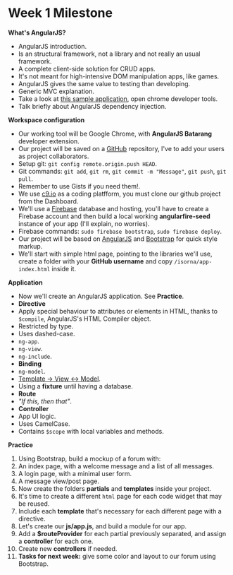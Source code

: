 Week 1 Milestone
===================

__What's AngularJS?__

* AngularJS introduction.
 * Is an structural framework, not a library and not really an usual framework.
 * A complete client-side solution for CRUD apps.
 * It's not meant for high-intensive DOM manipulation apps, like games.
 * AngularJS gives the same value to testing than developing.
* Generic MVC explanation.
* Take a look at [this sample application](fictizia-angularjs.firebaseapp.com/), open chrome developer tools.
* Talk briefly about AngularJS dependency injection.

__Workspace configuration__

* Our working tool will be Google Chrome, with __AngularJS Batarang__ developer extension.
* Our project will be saved on a [GitHub](http://github.com/) repository, I've to add your users as project collaborators.
 * Setup git: `git config remote.origin.push HEAD`.
 * Git commands: `git add`, `git rm`, `git commit -m "Message"`, `git push`, `git pull`.
 * Remember to use Gists if you need them!.
* We use [c9.io](http://c9.io/) as a coding platfform, you must clone our github project from the Dashboard.
* We'll use a [Firebase](http://firebase.com/) database and hosting, you'll have to create a Firebase account and then build a local working __angularfire-seed__ instance of your app (I'll explain, no worries).
 * Firebase commands: `sudo firebase bootstrap`, `sudo firebase deploy`.
* Our project will be based on [AngularJS](https://angularjs.org/) and [Bootstrap](http://getbootstrap.com/) for quick style markup.
* We'll start with simple html page, pointing to the libraries we'll use, create a folder with your __GitHub username__ and copy `/isorna/app-index.html` inside it.

__Application__

* Now we'll create an AngularJS application. See __Practice__.
* __Directive__
 * Apply special behaviour to attributes or elements in HTML, thanks to `$compile`, AngularJS's HTML Compiler object.
 * Restricted by type.
 * Uses dashed-case.
 * `ng-app`.
 * `ng-view`. 
 * `ng-include`.
* __Binding__
 * `ng-model`.
 * [Template -> View <-> Model](https://docs.angularjs.org/guide/databinding).
 * Using a __fixture__ until having a database.
* __Route__
 * _"If this, then that"_.
* __Controller__
 * App UI logic.
 * Uses CamelCase.
 * Contains `$scope` with local variables and methods.

__Practice__

1. Using Bootstrap, build a mockup of a forum with:
 1. An index page, with a welcome message and a list of all messages.
 1. A login page, with a minimal user form.
 1. A message view/post page.
2. Now create the folders __partials__ and __templates__ inside your project.
 2. It's time to create a different `html` page for each code widget that may be reused.
 2. Include each __template__ that's necessary for each different page with a directive.
3. Let's create our __js/app.js__, and build a module for our app.
 3. Add a __$routeProvider__ for each partial previously separated, and assign a __controller__ for each one.
 3. Create new __controllers__ if needed.
4. __Tasks for next week:__ give some color and layout to our forum using Bootstrap.